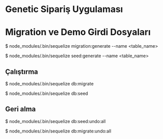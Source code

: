 # Genetic Sipariş Uygulaması


# Migration ve Demo Girdi Dosyaları
$ node_modules/.bin/sequelize migration:generate --name <table_name>

$ node_modules/.bin/sequelize seed:generate --name <table_name>

## Çalıştırma
$ node_modules/.bin/sequelize db:migrate

$ node_modules/.bin/sequelize db:seed

## Geri alma
$ node_modules/.bin/sequelize db:seed:undo:all

$ node_modules/.bin/sequelize db:migrate:undo:all